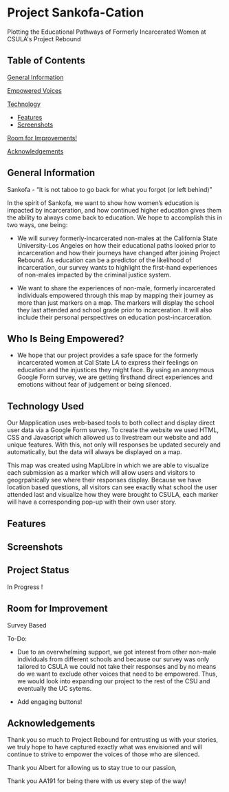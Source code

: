 # Project Sankofa-Cation
Plotting the Educational Pathways of Formerly Incarcerated Women at CSULA's Project Rebound 

## Table of Contents   
[General Information](https://github.com/jasminereyz/Post-Incarceration-Health/tree/main?tab=readme-ov-file#general-information)

[Empowered Voices](https://github.com/jasminereyz/Post-Incarceration-Health/tree/main?tab=readme-ov-file#who-is-being-empowered)

[Technology](https://github.com/jasminereyz/Post-Incarceration-Health/tree/main?tab=readme-ov-file#technology-used)
- [Features](https://github.com/jasminereyz/Post-Incarceration-Health/tree/main?tab=readme-ov-file#features)
- [Screenshots](https://github.com/jasminereyz/Post-Incarceration-Health/tree/main?tab=readme-ov-file#screenshots)


  

[Room for Improvements!](https://github.com/jasminereyz/Post-Incarceration-Health/tree/main?tab=readme-ov-file#room-for-improvement)

[Acknowledgements](https://github.com/jasminereyz/Post-Incarceration-Health/tree/main?tab=readme-ov-file#acknowledgements)


## General Information 
Sankofa - “It is not taboo to go back for what you forgot (or left behind)”

In the spirit of Sankofa, we want to show how women’s education is impacted by incarceration, and how continued higher education gives them the ability to always come back to education. We hope to accomplish this in two ways, one being:
- We will survey formerly-incarcerated non-males at the California State University-Los Angeles on how their educational paths looked prior to incarceration and how their journeys have changed after joining Project Rebound. As education can be a predictor of the likelihood of incarceration, our survey wants to highlight the first-hand experiences of non-males impacted by the criminal justice system.

- We want to share the experiences of non-male, formerly incarcerated individuals empowered through this map by mapping their journey as more than just markers on a map. The markers will display the school they last attended and school grade prior to incarceration. It will also include their personal perspectives on education post-incarceration. 

## Who Is Being Empowered?
- We hope that our project provides a safe space for the formerly incarcerated women at Cal State LA to express their feelings on education and the injustices they might face. By using an anonymous Google Form survey, we are getting firsthand direct experiences and emotions without fear of judgement or being silenced.


## Technology Used
Our Mapplication uses web-based tools to both collect and display direct user data via a Google Form survey. To create the website we used HTML, CSS and Javascript which allowed us to livestream our website and add unique features. With this, not only will responses be updated securely and automatically, but the data will always be displayed on a map. 

This map was created using MapLibre in which we are able to visualize each submission as a marker which will allow users and visitors to geogrpahically see where their responses display. Because we have location based questions, all visitors can see exactly what school the user attended last and visualize how they were brought to CSULA, each marker will have a corresponding pop-up with their own user story. 

## Features 

## Screenshots 



## Project Status 
In Progress !

## Room for Improvement 
Survey Based


To-Do:
- Due to an overwhelming support, we got interest from other non-male individuals from different schools and because our survey was only tailored to CSULA we could not take their responses and by no means do we want to exclude other voices that need to be empowered. Thus, we would look into expanding our project to the rest of the CSU and eventually the UC sytems.

- Add engaging buttons!



## Acknowledgements 
Thank you so much to Project Rebound for entrusting us with your stories, we truly hope to have captured exactly what was envisioned and will continue to strive to empower the voices of those who are silenced. 

Thank you Albert for allowing us to stay true to our passion,

Thank you AA191 for being there with us every step of the way!





 
